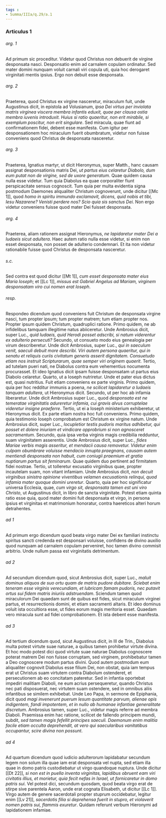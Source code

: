 ```yaml
---
tags : 
- Summa/IIIa/q.29/a.1
---
```


### Articulus 1

###### arg. 1
Ad primum sic proceditur. Videtur quod Christus non debuerit de virgine desponsata nasci. Desponsatio enim ad carnalem copulam ordinatur. Sed mater domini nunquam voluit carnali viri copula uti, quia hoc derogaret virginitati mentis ipsius. Ergo non debuit esse desponsata.

###### arg. 2
Praeterea, quod Christus ex virgine nasceretur, miraculum fuit, unde Augustinus dicit, in epistola ad Volusianum, *ipsa Dei virtus per inviolata matris virginea viscera membra infantis eduxit, quae per clausa ostia membra iuvenis introduxit. Huius si ratio quaeritur, non erit mirabile, si exemplum poscitur, non erit singulare*. Sed miracula, quae fiunt ad confirmationem fidei, debent esse manifesta. Cum igitur per desponsationem hoc miraculum fuerit obumbratum, videtur non fuisse conveniens quod Christus de desponsata nasceretur.

###### arg. 3
Praeterea, Ignatius martyr, ut dicit Hieronymus, super Matth., hanc causam assignat desponsationis matris Dei, *ut partus eius celaretur Diabolo, dum eum putat non de virgine, sed de uxore generatum*. Quae quidem causa nulla esse videtur. Tum quia Diabolus ea quae corporaliter fiunt perspicacitate sensus cognoscit. Tum quia per multa evidentia signa postmodum Daemones aliqualiter Christum cognoverunt, unde dicitur [[Mc 1]], quod *homo in spiritu immundo exclamavit, dicens, quid nobis et tibi, Iesu Nazarene? Venisti perdere nos? Scio quia sis sanctus Dei*. Non ergo videtur conveniens fuisse quod mater Dei fuisset desponsata.

###### arg. 4
Praeterea, aliam rationem assignat Hieronymus, *ne lapidaretur mater Dei a Iudaeis sicut adultera*. Haec autem ratio nulla esse videtur, si enim non esset desponsata, non posset de adulterio condemnari. Et ita non videtur rationabile fuisse quod Christus de desponsata nasceretur.

###### s.c.
Sed contra est quod dicitur [[Mt 1]], *cum esset desponsata mater eius Maria Ioseph*; et [[Lc 1]], *missus est Gabriel Angelus ad Mariam, virginem desponsatam viro cui nomen erat Ioseph*.

###### resp.
Respondeo dicendum quod conveniens fuit Christum de desponsata virgine nasci, tum propter ipsum; tum propter matrem; tum etiam propter nos. Propter ipsum quidem Christum, quadruplici ratione. Primo quidem, ne ab infidelibus tamquam illegitime natus abiiceretur. Unde Ambrosius dicit, super Luc., *quid Iudaeis, quid Herodi posset adscribi, si natum viderentur ex adulterio persecuti?* Secundo, ut consueto modo eius genealogia per virum describeretur. Unde dicit Ambrosius, super Luc., *qui in saeculum venit, saeculi debuit more describi. Viri autem persona quaeritur, qui in senatu et reliquis curiis civitatum generis asserit dignitatem. Consuetudo etiam nos instruit Scripturarum, quae semper viri originem quaerit*. Tertio, ad tutelam pueri nati, ne Diabolus contra eum vehementius nocumenta procurasset. Et ideo Ignatius dicit ipsam fuisse desponsatam ut partus eius Diabolo celaretur. Quarto, ut a Ioseph nutriretur. Unde et pater eius dictus est, quasi nutritius. Fuit etiam conveniens ex parte virginis. Primo quidem, quia per hoc redditur immunis a poena, *ne scilicet lapidaretur a Iudaeis tanquam adultera*, ut Hieronymus dicit. Secundo, ut per hoc ab infamia liberaretur. Unde dicit Ambrosius super Luc., quod *desponsata est ne temeratae virginitatis adureretur infamia, cui gravis alvus corruptelae videretur insigne praeferre*. Tertio, ut ei a Ioseph ministerium exhiberetur, ut Hieronymus dicit. Ex parte etiam nostra hoc fuit conveniens. Primo quidem, quia testimonio Ioseph comprobatum est Christum ex virgine natum. Unde Ambrosius dicit, super Luc., *locupletior testis pudoris maritus adhibetur, qui posset et dolere iniuriam et vindicare opprobrium si non agnosceret sacramentum*. Secundo, quia ipsa verba virginis magis credibilia redduntur, suam virginitatem asserentis. Unde Ambrosius dicit, super Luc., *fides Mariae verbis magis asseritur, et mendacii causa removetur. Videtur enim culpam obumbrare voluisse mendacio innupta praegnans, causam autem mentiendi desponsata non habuit, cum coniugii praemium et gratia nuptiarum partus sit feminarum*. Quae quidem duo pertinent ad firmitatem fidei nostrae. Tertio, ut tolleretur excusatio virginibus quae, propter incautelam suam, non vitant infamiam. Unde Ambrosius dicit, *non decuit virginibus sinistra opinione viventibus velamen excusationis relinqui, quod infamia mater quoque domini ureretur*. Quarto, quia per hoc significatur universa Ecclesia, quae, *cum virgo sit, desponsata tamen est uni viro Christo*, ut Augustinus dicit, in libro de sancta virginitate. Potest etiam quinta ratio esse quia, quod mater domini fuit desponsata et virgo, in persona ipsius et virginitas et matrimonium honoratur, contra haereticos alteri horum detrahentes.

###### ad 1
Ad primum ergo dicendum quod beata virgo mater Dei ex familiari instinctu spiritus sancti credenda est desponsari voluisse, confidens de divino auxilio quod nunquam ad carnalem copulam perveniret, hoc tamen divino commisit arbitrio. Unde nullum passa est virginitatis detrimentum.

###### ad 2
Ad secundum dicendum quod, sicut Ambrosius dicit, super Luc., *maluit dominus aliquos de suo ortu quam de matris pudore dubitare. Sciebat enim teneram esse virginis verecundiam, et lubricam famam pudoris, nec putavit ortus sui fidem matris iniuriis adstruendam*. Sciendum tamen quod miraculorum Dei quaedam sunt de quibus est fides, sicut miraculum virginei partus, et resurrectionis domini, et etiam sacramenti altaris. Et ideo dominus voluit ista occultiora esse, ut fides eorum magis meritoria esset. Quaedam vero miracula sunt ad fidei comprobationem. Et ista debent esse manifesta.

###### ad 3
Ad tertium dicendum quod, sicut Augustinus dicit, in III de Trin., Diabolus multa potest virtute suae naturae, a quibus tamen prohibetur virtute divina. Et hoc modo potest dici quod virtute suae naturae Diabolus cognoscere poterat matrem Dei non fuisse corruptam, sed virginem, prohibebatur tamen a Deo cognoscere modum partus divini. Quod autem postmodum eum aliqualiter cognovit Diabolus esse filium Dei, non obstat, quia iam tempus erat ut Christus suam virtutem contra Diabolum ostenderet, et persecutionem ab eo concitatam pateretur. Sed in infantia oportebat impediri malitiam Diaboli, ne eum acrius persequeretur, quando Christus nec pati disposuerat, nec virtutem suam ostendere, sed in omnibus aliis infantibus se similem exhibebat. Unde Leo Papa, in sermone de Epiphania, dicit quod *magi invenerunt puerum Iesum quantitate parvum, alienae opis indigentem, fandi impotentem, et in nullo ab humanae infantiae generalitate discretum*. Ambrosius tamen, super Luc., videtur magis referre ad membra Diaboli. Praemissa enim hac ratione, scilicet de fallendo principem mundi, subdit, *sed tamen magis fefellit principes saeculi. Daemonum enim malitia facile etiam occulta deprehendit, at vero qui saecularibus vanitatibus occupantur, scire divina non possunt*.

###### ad 4
Ad quartum dicendum quod iudicio adulterorum lapidabatur secundum legem non solum illa quae iam erat desponsata vel nupta, sed etiam illa quae in domo patris custodiebatur ut virgo quandoque nuptura. Unde dicitur [[Dt 22]], *si non est in puella inventa virginitas, lapidibus obruent eam viri civitatis illius, et morietur, quia fecit nefas in Israel, ut fornicaretur in domo patris sui*. Vel potest dici, secundum quosdam, quod beata virgo erat de stirpe sive parentela Aaron, unde erat cognata Elisabeth, ut dicitur [[Lc 1]]. Virgo autem de genere sacerdotali propter stuprum occidebatur, legitur enim [[Lv 21]], *sacerdotis filia si deprehensa fuerit in stupro, et violaverit nomen patris sui, flammis exuretur*. Quidam referunt verbum Hieronymi ad lapidationem infamiae.

